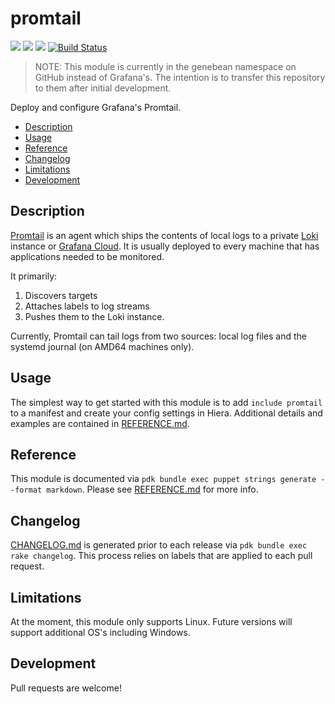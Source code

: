 # promtail

![](https://img.shields.io/puppetforge/pdk-version/genebean/promtail.svg?style=popout)
![](https://img.shields.io/puppetforge/v/genebean/promtail.svg?style=popout)
![](https://img.shields.io/puppetforge/dt/genebean/promtail.svg?style=popout)
[![Build Status](https://travis-ci.org/genebean/genebean-promtail.svg?branch=master)](https://travis-ci.org/genebean/genebean-promtail)

> NOTE: This module is currently in the genebean namespace on GitHub instead of Grafana's. The intention is to transfer this repository to them after initial development.

Deploy and configure Grafana's Promtail.

- [Description](#description)
- [Usage](#usage)
- [Reference](#reference)
- [Changelog](#changelog)
- [Limitations](#limitations)
- [Development](#development)

## Description

[Promtail](https://github.com/grafana/loki/tree/master/docs/clients/promtail) is an agent which ships the contents of local logs to a private [Loki](https://grafana.com/oss/loki) instance or [Grafana Cloud](https://grafana.com/products/cloud). It is usually deployed to every machine that has applications needed to be monitored.

It primarily:

1. Discovers targets
2. Attaches labels to log streams
3. Pushes them to the Loki instance.

Currently, Promtail can tail logs from two sources: local log files and the systemd journal (on AMD64 machines only).

## Usage

The simplest way to get started with this module is to add `include promtail` to a manifest and create your config settings in Hiera. Additional details and examples are contained in [REFERENCE.md](REFERENCE.md).

## Reference

This module is documented via
`pdk bundle exec puppet strings generate --format markdown`.
Please see [REFERENCE.md](REFERENCE.md) for more info.

## Changelog

[CHANGELOG.md](CHANGELOG.md) is generated prior to each release via
`pdk bundle exec rake changelog`. This process relies on labels that are applied to each pull request.

## Limitations

At the moment, this module only supports Linux. Future versions will support additional OS's including Windows.

## Development

Pull requests are welcome!
